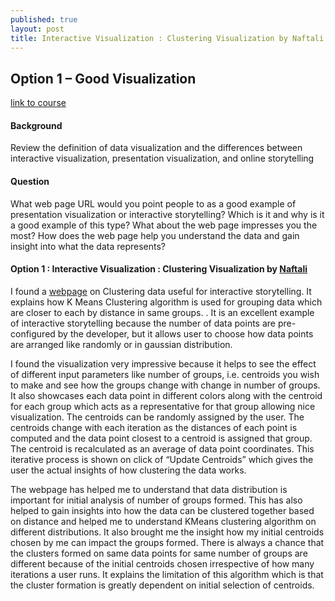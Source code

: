 ```yaml
---
published: true
layout: post
title: Interactive Visualization : Clustering Visualization by Naftali
---
```

## Option 1 – Good Visualization
 [link to course](https://www.coursera.org/learn/datavisualization/)
#### Background


Review the definition of data visualization and the differences between interactive visualization, presentation visualization, and online storytelling

#### Question

What web page URL would you point people to as a good example of presentation visualization or interactive storytelling? Which is it and why is it a good example of this type? What about the web page impresses you the most? How does the web page help you understand the data and gain insight into what the data represents?

#### Option 1 : Interactive Visualization : Clustering Visualization by [Naftali](https://www.naftaliharris.com/)

I found a [webpage](https://www.naftaliharris.com/blog/visualizing-k-means-clustering/) on Clustering data useful for interactive storytelling. It explains how K Means Clustering algorithm is used for grouping data which are closer to each by distance in same groups. . It is an excellent example of interactive storytelling because the number of data points are pre-configured by the developer, but it allows user to choose how data points are arranged like randomly or in gaussian distribution.

I found the visualization very impressive because it helps to see the effect of different input parameters like number of groups, i.e. centroids you wish to make and see how the groups change with change in number of groups. It also showcases each data point in different colors along with the centroid for each group which acts as a representative for that group allowing nice visualization. The centroids can be randomly assigned by the user. The centroids change with each iteration as the distances of each point is computed and the data point closest to a centroid is assigned that group. The centroid is recalculated as an average of data point coordinates. This iterative process is shown on click of “Update Centroids” which gives the user the actual insights of how clustering the data works.

The webpage has helped me to understand that data distribution is important for initial analysis of number of groups formed. This has also helped to gain insights into how the data can be clustered together based on distance and helped me to understand KMeans clustering algorithm on different distributions. It also brought me the insight how my initial centroids chosen by me can impact the groups formed. There is always a chance that the clusters formed on same data points for same number of groups are different because of the initial centroids chosen irrespective of how many iterations a user runs. It explains the limitation of this algorithm which is that the cluster formation is greatly dependent on initial selection of centroids.
